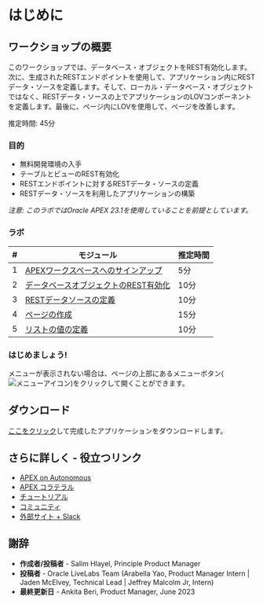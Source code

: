 # はじめに

## ワークショップの概要
このワークショップでは、データベース・オブジェクトをREST有効化します。次に、生成されたRESTエンドポイントを使用して、アプリケーション内にRESTデータ・ソースを定義します。そして、ローカル・データベース・オブジェクトではなく、RESTデータ・ソースの上でアプリケーションのLOVコンポーネントを定義します。最後に、ページ内にLOVを使用して、ページを改善します。

推定時間: 45分

### 目的

* 無料開発環境の入手
* テーブルとビューのREST有効化 
* RESTエンドポイントに対するRESTデータ・ソースの定義
* RESTデータ・ソースを利用したアプリケーションの構築

*注意: このラボではOracle APEX 23.1を使用していることを前提としています。*

### ラボ

| # | モジュール | 推定時間 |
| --- | --- | --- |
| 1 | [APEXワークスペースへのサインアップ](?lab=lab-1-sign-up-for-apex-workspace) | 5分 |
| 2 | [データベースオブジェクトのREST有効化](?lab=lab-2-rest-enabling-database-objects)  | 10分 | 
| 3 | [RESTデータソースの定義](?lab=lab-3-defining-rest-data-sources) | 10分 |
| 4 | [ページの作成](?lab=lab-4-creating-pages) | 15分 |
| 5 | [リストの値の定義](?lab=lab-5-defining-list-values) | 10分 |

### **はじめましょう!**  

メニューが表示されない場合は、ページの上部にあるメニューボタン(![メニューアイコン](./images/menu-button.png))をクリックして開くことができます。

## ダウンロード

[ここをクリック](files/restdatasource-app.sql)して完成したアプリケーションをダウンロードします。

## さらに詳しく - 役立つリンク

- [APEX on Autonomous](https://apex.oracle.com/autonomous)
- [APEX コラテラル](https://apex.oracle.com) 
- [チュートリアル](https://apex.oracle.com/en/learn/tutorials) 
- [コミュニティ](https://apex.oracle.com/community)
- [外部サイト + Slack](http://apex.world)

## 謝辞

 - **作成者/投稿者** -  Salim Hlayel, Principle Product Manager
 - **投稿者** - Oracle LiveLabs Team (Arabella Yao, Product Manager Intern | Jaden McElvey, Technical Lead | Jeffrey Malcolm Jr, Intern)
 - **最終更新日** - Ankita Beri, Product Manager, June 2023